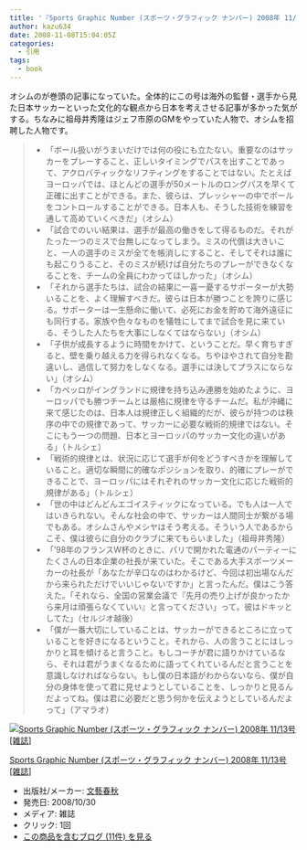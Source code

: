 ```yaml
---
title: '『Sports Graphic Number (スポーツ・グラフィック ナンバー) 2008年 11/13号 [雑誌]』で気になった部分'
author: kazu634
date: 2008-11-08T15:04:05Z
categories:
  - 引用
tags:
  - book
---
```

<div class="section">
<p>
    オシムのが巻頭の記事になっていた。全体的にこの号は海外の監督・選手から見た日本サッカーといった文化的な観点から日本を考えさせる記事が多かった気がする。ちなみに祖母井秀隆はジェフ市原のGMをやっていた人物で、オシムを招聘した人物です。
</p>

<blockquote>
<ul>
<li>
        「ボール扱いがうまいだけでは何の役にも立たない。重要なのはサッカーをプレーすること、正しいタイミングでパスを出すことであって、アクロバティックなリフティングをすることではない。たとえばヨーロッパでは、ほとんどの選手が50メートルのロングパスを早くて正確に出すことができる。また、彼らは、プレッシャーの中でボールをコントロールすることができる。日本人も、そうした技術を練習を通して高めていくべきだ」（オシム）
</li>
<li>
        「試合でのいい結果は、選手が最高の働きをして得るものだ。それがたった一つのミスで台無しになってしまう。ミスの代償は大きいこと、一人の選手のミスが全てを帳消しにすること、そしてそれは誰にも起こりうること、そのミスが続けば自分たちのプレーができなくなることを、チームの全員にわかってほしかった」（オシム）
</li>
<li>
        「それから選手たちは、試合の結果に一喜一憂するサポーターが大勢いることを、よく理解すべきだ。彼らは日本が勝つことを誇りに感じる。サポーターは一生懸命に働いて、必死にお金を貯めて海外遠征にも同行する。家族や色々なものを犠牲にしてまで試合を見に来ている、そうした人たちを大事にしなくてはならない」（オシム）
</li>
<li>
        「子供が成長するように時間をかけて、ということだ。早く育ちすぎると、壁を乗り越える力を得られなくなる。ちやほやされて自分を勘違いし、過信して努力をしなくなる。選手には決してプラスにならない」（オシム）
</li>
<li>
        「カペッロがイングランドに規律を持ち込み連勝を始めたように、ヨーロッパでも勝つチームとは厳格に規律を守るチームだ。私が沖縄に来て感じたのは、日本人は規律正しく組織的だが、彼らが持つのは秩序の中での規律であって、サッカーに必要な戦術的規律ではない。そこにもう一つの問題、日本とヨーロッパのサッカー文化の違いがある」（トルシェ）
</li>
<li>
        「戦術的規律とは、状況に応じて選手が何をどうすべきかを理解していること。適切な瞬間に的確なポジションを取り、的確にプレーができることで、ヨーロッパにはそれぞれのサッカー文化に応じた戦術的規律がある」（トルシェ）
</li>
<li>
        「世の中はどんどんエゴイスティックになっている。でも人は一人ではいきられない。そんな社会の中で、サッカーは人間同士が繋がる場でもある。オシムさんやメシヤはそう考える。そういう人であるからこそ、僕は彼らに自分のクラブに来てもらいました」（祖母井秀隆）
</li>
<li>
        「&#8217;98年のフランスW杯のときに、パリで開かれた電通のパーティーにたくさんの日本企業の社長が来ていた。そこである大手スポーツメーカーの社長が「あなたが辛口なのはわかるけど、今回は初出場なんだから来られただけでいいじゃないですか」と言ったんだ。僕はこう答えた。「それなら、全国の営業会議で『先月の売り上げが良かったから来月は頑張らなくていい』と言ってください」って。彼はドキッとしてた」（セルジオ越後）
</li>
<li>
        「僕が一番大切にしていることは、サッカーができるところに立っていることを好きになるということ。それから、人の言うことにはしっかりと耳を傾けると言うこと。もしコーチが君に語りかけているなら、それは君がうまくなるために語ってくれているんだと言うことを意識しなければならない。もし僕の日本語がわからないなら、僕が自分の身体を使って君に見せようとしていることを、しっかりと見るんだよってね。僕は君に必要だと思う何かを伝えようとしているんだよって」（アマラオ）
</li>
</ul>
</blockquote>

<div class="hatena-asin-detail">
<a href="http://www.amazon.co.jp/dp/B001IUMSFG/?tag=hatena_st1-22&ascsubtag=d-7ibv" onclick="__gaTracker('send', 'event', 'outbound-article', 'http://www.amazon.co.jp/dp/B001IUMSFG/?tag=hatena_st1-22&ascsubtag=d-7ibv', '');"><img src="https://images-na.ssl-images-amazon.com/images/I/51wd9XH5H9L._SL160_.jpg" class="hatena-asin-detail-image" alt="Sports Graphic Number (スポーツ・グラフィック ナンバー) 2008年 11/13号 [雑誌]" title="Sports Graphic Number (スポーツ・グラフィック ナンバー) 2008年 11/13号 [雑誌]" /></a></p>

<div class="hatena-asin-detail-info">
<p class="hatena-asin-detail-title">
<a href="http://www.amazon.co.jp/dp/B001IUMSFG/?tag=hatena_st1-22&ascsubtag=d-7ibv" onclick="__gaTracker('send', 'event', 'outbound-article', 'http://www.amazon.co.jp/dp/B001IUMSFG/?tag=hatena_st1-22&ascsubtag=d-7ibv', 'Sports Graphic Number (スポーツ・グラフィック ナンバー) 2008年 11/13号 [雑誌]');">Sports Graphic Number (スポーツ・グラフィック ナンバー) 2008年 11/13号 [雑誌]</a>
</p>

<ul>
<li>
<span class="hatena-asin-detail-label">出版社/メーカー:</span> <a href="http://d.hatena.ne.jp/keyword/%CA%B8%E9%BA%BD%D5%BD%A9" onclick="__gaTracker('send', 'event', 'outbound-article', 'http://d.hatena.ne.jp/keyword/%CA%B8%E9%BA%BD%D5%BD%A9', '文藝春秋');" class="keyword">文藝春秋</a>
</li>
<li>
<span class="hatena-asin-detail-label">発売日:</span> 2008/10/30
</li>
<li>
<span class="hatena-asin-detail-label">メディア:</span> 雑誌
</li>
<li>
<span class="hatena-asin-detail-label">クリック</span>: 1回
</li>
<li>
<a href="http://d.hatena.ne.jp/asin/B001IUMSFG" onclick="__gaTracker('send', 'event', 'outbound-article', 'http://d.hatena.ne.jp/asin/B001IUMSFG', 'この商品を含むブログ (11件) を見る');" target="_blank">この商品を含むブログ (11件) を見る</a>
</li>
</ul>
</div>

<div class="hatena-asin-detail-foot">
</div>
</div>
</div>
